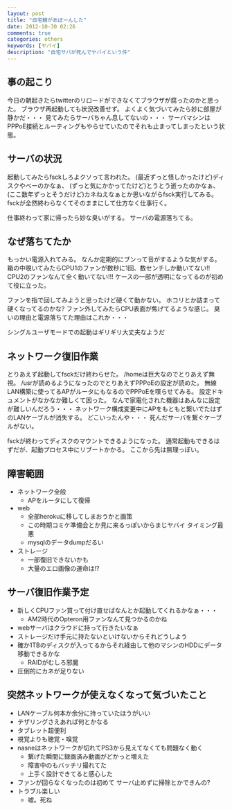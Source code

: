 ```yaml
---
layout: post
title: "自宅鯖があぼーんした"
date: 2012-10-30 02:26
comments: true
categories: others
keywords: [ヤバイ]
description: "自宅サバが死んでヤバイという件"
---
```


## 事の起こり

今日の朝起きたらtwitterのリロードができなくてブラウザが腐ったのかと思った。
ブラウザ再起動しても状況改善せず。
よくよく気づいてみたら妙に部屋が静かだ・・・ 見てみたらサーバちゃん息してないの・・・
サーバマシンはPPPoE接続とルーティングもやらせていたのでそれも止まってしまったという状態。

## サーバの状況

起動してみたらfsckしろよクソって言われた。
(最近ずっと怪しかったけど)ディスクやべーのかなぁ、
(ずっと気にかかってたけど)とうとう逝ったのかなぁ、
(ここ数年ずっとそうだけど)カネねえなぁとか思いながらfsck実行してみる。
fsckが全然終わらなくてそのままにして仕方なく仕事行く。

仕事終わって家に帰ったら妙な臭いがする。
サーバの電源落ちてる。

## なぜ落ちてたか

もっかい電源入れてみる。
なんか定期的にブンって音がするような気がする。
箱の中覗いてみたらCPU1のファンが数秒に1回、数センチしか動いてない!!
CPU2のファンなんて全く動いてない!!!
ケースの一部が透明になってるのが初めて役に立った。

ファンを指で回してみようと思ったけど硬くて動かない。
ホコリとか詰まって硬くなってるのかな?
ファン外してみたらCPU表面が焦げてるような感じ。
臭いの理由と電源落ちてた理由はこれか・・・

シングルユーザモードでの起動はギリギリ大丈夫なようだ

## ネットワーク復旧作業

とりあえず起動してfsckだけ終わらせた。
/homeは巨大なのでとりあえず無視。
/usrが読めるようになったのでとりあえずPPPoEの設定が読めた。
無線LAN構築に使ってるAPがルータにもなるのでPPPoEを喋らせてみる。
設定ドキュメントがなかなか難しくて困った。
なんで家電化された機器はあんなに設定が難しいんだろう・・・
ネットワーク構成変更中にAPをもともと繋いでたはずのLANケーブルが消失する。
どこいったんや・・・
死んだサーバを繋ぐケーブルがない。

fsckが終わってディスクのマウントできるようになった。
通常起動もできるはずだが、起動プロセス中にリブートかかる。
ここから先は無理っぽい。

## 障害範囲

- ネットワーク全般
  - APをルータにして復帰
- web
  - 全部herokuに移してしまおうかと画策
  - この時期コミケ準備会とか見に来るっぽいからまじヤバイ タイミング最悪
  - mysqlのデータdumpだるい
- ストレージ
  - 一部復旧できないかも
  - 大量のエロ画像の運命は!?

## サーバ復旧作業予定

- 新しくCPUファン買って付け直せばなんとか起動してくれるかなぁ・・・
  - AM2時代のOpteron用ファンなんて見つかるのかね
- webサーバはクラウドに持って行きたいなぁ
- ストレージだけ手元に持たないといけないからそれどうしよう
- 確か1TBのディスクが入ってるからそれ経由して他のマシンのHDDにデータ移動できるかな
  - RAIDがむしろ邪魔
- 圧倒的にカネが足りない

## 突然ネットワークが使えなくなって気づいたこと

- LANケーブル何本か余分に持っていたほうがいい
- テザリングさえあれば何とかなる
- タブレット超便利
- 視覚よりも聴覚・嗅覚
- nasneはネットワークが切れてPS3から見えてなくても問題なく動く
  - 繋げた瞬間に録画済み動画がどかっと増えた
  - 障害中のもバッチリ撮れてた
  - 上手く設計できてると感心した
- ファンが回らなくなったのは初めて サーバ止めずに掃除とかできんの?
- トラブル楽しい
  - 嘘。死ね
